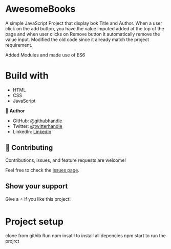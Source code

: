# AwesomeBooks
 
A simple JavaScript Project that display bok Title and Author. When a user click on the add button, you have the value imputed added at the top of the page and when user clicks on Remove button it automatically remove the value input. Modified the old code since it already match the project requirement.

Added Modules and made use of ES6


# Build with 
 - HTML 
 - CSS
 - JavaScript

👤 **Author**
- GitHub: [@githubhandle](https://github.com/SirriRyisa)
- Twitter: [@twitterhandle](https://twitter.com/N_Ryisa)
- LinkedIn: [LinkedIn](https://www.linkedin.com/in/ryisa-sirri-ngwa-a30013202)

## 🤝 Contributing

Contributions, issues, and feature requests are welcome!

Feel free to check the [issues page]().

## Show your support

 Give a ⭐️ if you like this project!

 # Project setup
 clone from githib
 Run npm insatll to install all depencies 
 npm start to run the projrct
